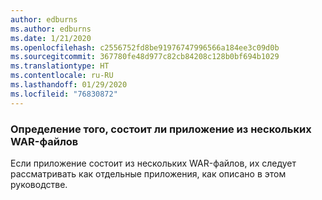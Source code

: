 ```yaml
---
author: edburns
ms.author: edburns
ms.date: 1/21/2020
ms.openlocfilehash: c2556752fd8be91976747996566a184ee3c09d0b
ms.sourcegitcommit: 367780fe48d977c82cb84208c128b0bf694b1029
ms.translationtype: HT
ms.contentlocale: ru-RU
ms.lasthandoff: 01/29/2020
ms.locfileid: "76830872"
---
```

### <a name="determine-whether-your-application-is-composed-of-multiple-wars"></a>Определение того, состоит ли приложение из нескольких WAR-файлов

Если приложение состоит из нескольких WAR-файлов, их следует рассматривать как отдельные приложения, как описано в этом руководстве.
